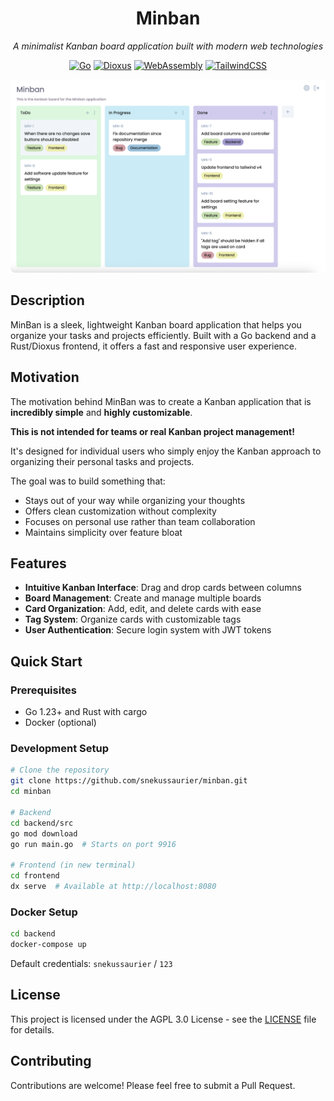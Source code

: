 <div align="center">

# Minban

*A minimalist Kanban board application built with modern web technologies*

[![Go](https://img.shields.io/badge/Go-1.23+-00ADD8?style=for-the-badge&logo=go&logoColor=white)](https://golang.org/)
[![Dioxus](https://img.shields.io/badge/Dioxus-0.6-FF6B6B?style=for-the-badge&logo=rust&logoColor=white)](https://dioxuslabs.com/)
[![WebAssembly](https://img.shields.io/badge/WebAssembly-654FF0?style=for-the-badge&logo=webassembly&logoColor=white)](https://webassembly.org/)
[![TailwindCSS](https://img.shields.io/badge/Tailwind_CSS-38B2AC?style=for-the-badge&logo=tailwind-css&logoColor=white)](https://tailwindcss.com/)

![MinBan Screenshot](images/MinbanScreenshot.png)

</div>

## Description

MinBan is a sleek, lightweight Kanban board application that helps you organize your tasks and projects efficiently. Built with a Go backend and a Rust/Dioxus frontend, it offers a fast and responsive user experience.

## Motivation

The motivation behind MinBan was to create a Kanban application that is **incredibly simple** and **highly customizable**.

**This is not intended for teams or real Kanban project management!**
 
 It's designed for individual users who simply enjoy the Kanban approach to organizing their personal tasks and projects.

The goal was to build something that:
- Stays out of your way while organizing your thoughts
- Offers clean customization without complexity
- Focuses on personal use rather than team collaboration
- Maintains simplicity over feature bloat

## Features

- **Intuitive Kanban Interface**: Drag and drop cards between columns
- **Board Management**: Create and manage multiple boards
- **Card Organization**: Add, edit, and delete cards with ease
- **Tag System**: Organize cards with customizable tags
- **User Authentication**: Secure login system with JWT tokens

## Quick Start

### Prerequisites
- Go 1.23+ and Rust with cargo
- Docker (optional)

### Development Setup

```bash
# Clone the repository
git clone https://github.com/snekussaurier/minban.git
cd minban

# Backend
cd backend/src
go mod download
go run main.go  # Starts on port 9916

# Frontend (in new terminal)
cd frontend
dx serve  # Available at http://localhost:8080
```

### Docker Setup

```bash
cd backend
docker-compose up
```

Default credentials: `snekussaurier` / `123`

## License

This project is licensed under the AGPL 3.0 License - see the [LICENSE](../LICENSE) file for details.

## Contributing

Contributions are welcome! Please feel free to submit a Pull Request.

